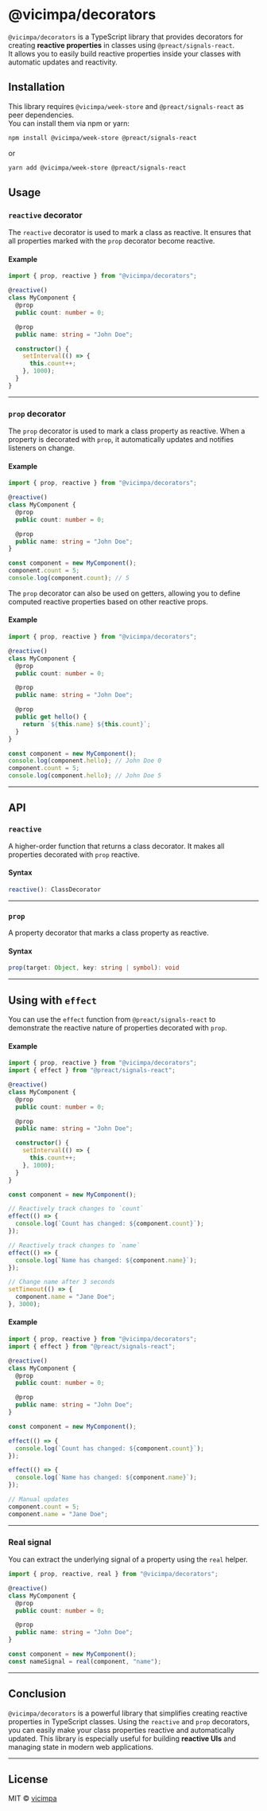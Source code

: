 # @vicimpa/decorators

`@vicimpa/decorators` is a TypeScript library that provides decorators for creating **reactive properties** in classes using `@preact/signals-react`.  
It allows you to easily build reactive properties inside your classes with automatic updates and reactivity.

## Installation

This library requires `@vicimpa/week-store` and `@preact/signals-react` as peer dependencies.  
You can install them via npm or yarn:

```bash
npm install @vicimpa/week-store @preact/signals-react
````

or

```bash
yarn add @vicimpa/week-store @preact/signals-react
```

## Usage

### `reactive` decorator

The `reactive` decorator is used to mark a class as reactive.
It ensures that all properties marked with the `prop` decorator become reactive.

#### Example

```ts
import { prop, reactive } from "@vicimpa/decorators";

@reactive()
class MyComponent {
  @prop
  public count: number = 0;

  @prop
  public name: string = "John Doe";

  constructor() {
    setInterval(() => {
      this.count++;
    }, 1000);
  }
}
```

---

### `prop` decorator

The `prop` decorator is used to mark a class property as reactive.
When a property is decorated with `prop`, it automatically updates and notifies listeners on change.

#### Example

```ts
import { prop, reactive } from "@vicimpa/decorators";

@reactive()
class MyComponent {
  @prop
  public count: number = 0;

  @prop
  public name: string = "John Doe";
}

const component = new MyComponent();
component.count = 5;
console.log(component.count); // 5
```

The `prop` decorator can also be used on getters, allowing you to define computed reactive properties based on other reactive props.

#### Example

```ts
import { prop, reactive } from "@vicimpa/decorators";

@reactive()
class MyComponent {
  @prop
  public count: number = 0;

  @prop
  public name: string = "John Doe";

  @prop
  public get hello() {
    return `${this.name} ${this.count}`;
  }
}

const component = new MyComponent();
console.log(component.hello); // John Doe 0
component.count = 5;
console.log(component.hello); // John Doe 5
```

---

## API

### `reactive`

A higher-order function that returns a class decorator.
It makes all properties decorated with `prop` reactive.

#### Syntax

```ts
reactive(): ClassDecorator
```

---

### `prop`

A property decorator that marks a class property as reactive.

#### Syntax

```ts
prop(target: Object, key: string | symbol): void
```

---

## Using with `effect`

You can use the `effect` function from `@preact/signals-react` to demonstrate the reactive nature of properties decorated with `prop`.

#### Example

```ts
import { prop, reactive } from "@vicimpa/decorators";
import { effect } from "@preact/signals-react";

@reactive()
class MyComponent {
  @prop
  public count: number = 0;

  @prop
  public name: string = "John Doe";

  constructor() {
    setInterval(() => {
      this.count++;
    }, 1000);
  }
}

const component = new MyComponent();

// Reactively track changes to `count`
effect(() => {
  console.log(`Count has changed: ${component.count}`);
});

// Reactively track changes to `name`
effect(() => {
  console.log(`Name has changed: ${component.name}`);
});

// Change name after 3 seconds
setTimeout(() => {
  component.name = "Jane Doe";
}, 3000);
```

#### Example

```ts
import { prop, reactive } from "@vicimpa/decorators";
import { effect } from "@preact/signals-react";

@reactive()
class MyComponent {
  @prop
  public count: number = 0;

  @prop
  public name: string = "John Doe";
}

const component = new MyComponent();

effect(() => {
  console.log(`Count has changed: ${component.count}`);
});

effect(() => {
  console.log(`Name has changed: ${component.name}`);
});

// Manual updates
component.count = 5;
component.name = "Jane Doe";
```

---

### Real signal

You can extract the underlying signal of a property using the `real` helper.

```ts
import { prop, reactive, real } from "@vicimpa/decorators";

@reactive()
class MyComponent {
  @prop
  public count: number = 0;

  @prop
  public name: string = "John Doe";
}

const component = new MyComponent();
const nameSignal = real(component, "name");
```

---

## Conclusion

`@vicimpa/decorators` is a powerful library that simplifies creating reactive properties in TypeScript classes.
Using the `reactive` and `prop` decorators, you can easily make your class properties reactive and automatically updated.
This library is especially useful for building **reactive UIs** and managing state in modern web applications.

---

## License

MIT © [vicimpa](https://github.com/vicimpa)

```
